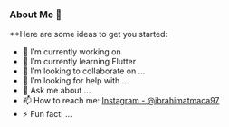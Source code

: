 ### About Me 👋

<!--
**ibrahimatmaca/ibrahimatmaca** is a ✨ _special_ ✨ repository because its `README.md` (this file) appears on your GitHub profile.
-->
**Here are some ideas to get you started:

- 🔭 I’m currently working on
- 🌱 I’m currently learning Flutter 
- 👯 I’m looking to collaborate on ...
- 🤔 I’m looking for help with ...
- 💬 Ask me about ...
- 📫 How to reach me: [Instagram - @ibrahimatmaca97](https://www.instagram.com/ibrahimatmaca61)
- ⚡ Fun fact: ...
